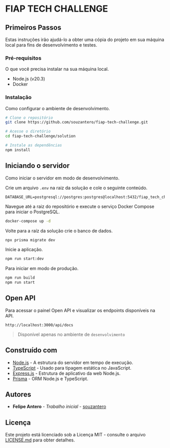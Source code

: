 # FIAP TECH CHALLENGE

## Primeiros Passos

Estas instruções irão ajudá-lo a obter uma cópia do projeto em sua máquina local para fins de desenvolvimento e testes.

### Pré-requisitos

O que você precisa instalar na sua máquina local.

- Node.js (v20.3)
- Docker

### Instalação

Como configurar o ambiente de desenvolvimento.

```bash
# Clone o repositório
git clone https://github.com/souzantero/fiap-tech-challenge.git

# Acesse o diretório
cd fiap-tech-challenge/solution

# Instale as dependências
npm install
```

## Iniciando o servidor

Como iniciar o servidor em modo de desenvolvimento.

Crie um arquivo `.env` na raiz da solução e cole o seguinte conteúdo.

```
DATABASE_URL=postgresql://postgres:postgres@localhost:5432/fiap_tech_challenge_db
```

Navegue até a raiz do repositório e execute o serviço Docker Compose para iniciar o PostgreSQL.

```bash
docker-compose up -d
```

Volte para a raíz da solução crie o banco de dados.

```bash
npx prisma migrate dev
```

Inicie a aplicação.

```bash
npm run start:dev
```

Para iniciar em modo de produção.

```bash
npm run build
npm run start
```

## Open API

Para acessar o painel Open API e visualizar os endpoints disponíveis na API. 

`http://localhost:3000/api/docs`


> Disponível apenas no ambiente de `desenvolvimento`

## Construído com

- [Node.js](http://www.nodejs.org/) - A estrutura do servidor em tempo de execução.
- [TypeScript](https://www.typescriptlang.org/) - Usado para tipagem estática no JavaScript.
- [Express.js](https://expressjs.com/) - Estrutura de aplicativo da web Node.js.
- [Prisma](https://www.prisma.io/) - ORM Node.js e TypeScript.

## Autores

- **Felipe Antero** - _Trabalho inicial_ - [souzantero](https://github.com/souzantero)

## Licença

Este projeto está licenciado sob a Licença MIT - consulte o arquivo [LICENSE.md](LICENSE.md) para obter detalhes.
